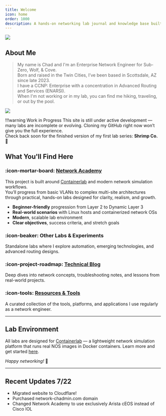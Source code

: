 ```yaml
---
title: Welcome
icon: home
order: 1000
description: A hands-on networking lab journal and knowledge base built for aspiring engineers, focused on enterprise routing, switching, and automation.
---
```


![](https://images.unsplash.com/photo-1682559736721-c2e77ff4c650?q=80&w=3422&auto=format&fit=crop&ixlib=rb-4.1.0&ixid=M3wxMjA3fDB8MHxwaG90by1wYWdlfHx8fGVufDB8fHx8fA%3D%3D)

## About Me

> My name is Chad and I'm an Enterprise Network Engineer for Sub-Zero, Wolf, & Cove.  
> Born and raised in the Twin Cities, I’ve been based in Scottsdale, AZ since late 2023.  
> I have a CCNP: Enterprise with a concentration in Advanced Routing and Services (ENARSI).  
> When I'm not working or in my lab, you can find me hiking, traveling, or out by the pool.

![](https://raw.githubusercontent.com/network-chadmin/network-chadmin.github.io/refs/heads/main/static/ccnp-badge.jpg)

!!!warning Work in Progress
This site is still under active development — many labs are incomplete or evolving.
Cloning my GitHub right now won’t give you the full experience.  
Check back soon for the finished version of my first lab series: **Shrimp Co.** 🦐

## What You'll Find Here

### :icon-mortar-board: [Network Academy](/network-academy)

This project is built around [Containerlab](https://containerlab.dev/) and modern network simulation workflows.  
You’ll progress from basic VLANs to complex multi-site architectures through practical, hands-on labs designed for clarity, realism, and growth.

- **Beginner-friendly** progression from Layer 2 to Dynamic Layer 3  
- **Real-world scenarios** with Linux hosts and containerized network OSs  
- **Modern**, scalable lab environment  
- **Clear objectives**, success criteria, and stretch goals  

### :icon-beaker: Other Labs & Experiments

Standalone labs where I explore automation, emerging technologies, and advanced routing designs.

### :icon-project-roadmap: [Technical Blog](/blog/)

Deep dives into network concepts, troubleshooting notes, and lessons from real-world projects.

### :icon-tools: [Resources & Tools](/resources)

A curated collection of the tools, platforms, and applications I use regularly as a network engineer.

---

## Lab Environment

All labs are designed for [Containerlab](https://containerlab.dev) — a lightweight network simulation platform that runs real NOS images in Docker containers. Learn more and get started [here](https://containerlab.dev).

*Happy networking!* 🚀

---

## Recent Updates 7/22

- Migrated website to Cloudflare!
- Purchased network-chadmin.com domain
- Changed Network Academy to use exclusively Arista cEOS instead of Cisco IOL